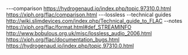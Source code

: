 
---comparison
https://hydrogenaud.io/index.php/topic,97310.0.html
https://xiph.org/flac/comparison.html
---lossless
--technical guides
http://wiki.slimdevices.com/index.php/Technical_guide_to_FLAC
--notes
https://xiph.org/flac/format.html#def_STREAMINFO
http://www.bobulous.org.uk/misc/lossless_audio_2006.html
https://xiph.org/flac/documentation_bugs.html
https://hydrogenaud.io/index.php/topic,97310.0.html

